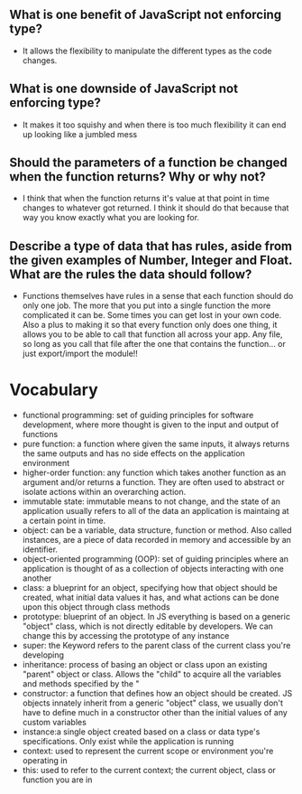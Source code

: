 ## What is one benefit of JavaScript not enforcing type?
  * It allows the flexibility to manipulate the different types as the code changes.
## What is one downside of JavaScript not enforcing type?
  * It makes it too squishy and when there is too much flexibility it can end up looking like a jumbled mess
## Should the parameters of a function be changed when the function returns? Why or why not?
  * I think that when the function returns it's value at that point in time changes to whatever got returned. I think it should do that because that way you know exactly what you are looking for.
## Describe a type of data that has rules, aside from the given examples of Number, Integer and Float. What are the rules the data should follow?
  * Functions themselves have rules in a sense that each function should do only one job. The more that you put into a single function the more complicated it can be. Some times you can get lost in your own code. Also a plus to making it so that every function only does one thing, it allows you to be able to call that function all across your app. Any file, so long as you call that file after the one that contains the function... or just export/import the module!!


# Vocabulary
  * functional programming: set of guiding principles for software development, where more thought is given to the input and output of functions
  * pure function: a function where given the same inputs, it always returns the same outputs and has no side effects on the application environment
  * higher-order function: any function which takes another function as an argument and/or returns a function. They are often used to abstract or isolate actions within an overarching action.
  * immutable state: immutable means to not change, and the state of an application usually refers to all of the data an application is maintaing at a certain point in time.
  * object: can be a variable, data structure, function or method. Also called instances, are a piece of data recorded in memory and accessible by an identifier.
  * object-oriented programming (OOP): set of guiding principles where an application is thought of as a collection of objects interacting with one another
  * class: a blueprint for an object, specifying how that object should be created, what initial data values it has, and what actions can be done upon this object through class methods
  * prototype: blueprint of an object. In JS everything is based on a generic "object" class, which is not directly editable by developers. We can change this by accessing the prototype of any instance
  * super: the Keyword refers to the parent class of the current class you're developing
  * inheritance: process of basing an object or class upon an existing "parent" object or class. Allows the "child" to acquire all the variables and methods specified by the "
  * constructor: a function that defines how an object should be created. JS objects innately inherit from a generic "object" class, we usually don't have to define much in a constructor other than the initial values of any custom variables
  * instance:a single object created based on a class or data type's specifications. Only exist while the application is running
  * context: used to represent the current scope or environment you're operating in
  * this: used to refer to the current context; the current object, class or function you are in